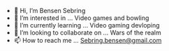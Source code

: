 - 👋 Hi, I’m Bensen Sebring
- 👀 I’m interested in ... Video games and bowling
- 🌱 I’m currently learning ... Video gaming devloping 
- 💞️ I’m looking to collaborate on ...  Wars of the realm 
- 📫 How to reach me ... Sebring.bensen@gmail.com 

